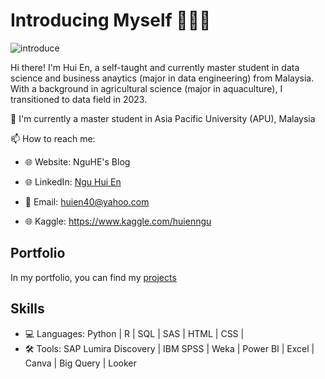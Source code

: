 # Introducing Myself 🙋🏻‍♀️
![introduce](https://github.com/NguHE/profile/assets/125574265/2210cb0f-9932-4a7f-a52c-65a27a2f2525)

Hi there! I'm Hui En, a self-taught and currently master student in data science and business anaytics (major in data engineering) from Malaysia. With a background in agricultural science (major in aquaculture), I transitioned to data field in 2023.


🏫 I'm currently a master student in Asia Pacific University (APU), Malaysia

📫 How to reach me:

- 🌐 Website: NguHE's Blog

- 🌐 LinkedIn: [Ngu Hui En](https://www.linkedin.com/in/nguhe2000/)

- 📩 Email: huien40@yahoo.com

- 🌐 Kaggle: https://www.kaggle.com/huienngu

## Portfolio
In my portfolio, you can find my [projects](https://www.notion.so/nguhe/Ngu-Hui-En-4217096a7af1496eb0c891cd0332f914?pvs=4)

## Skills
- 💻 Languages: Python | R | SQL | SAS | HTML | CSS | 
- 🛠️ Tools: SAP Lumira Discovery | IBM SPSS | Weka | Power BI | Excel | Canva | Big Query | Looker

